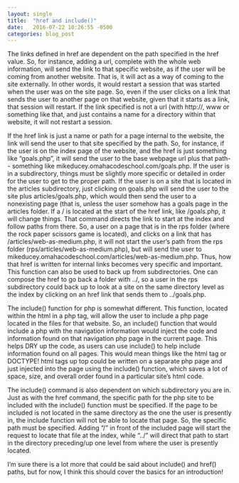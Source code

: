 ```yaml
---
layout: single
title:  "href and include()"
date:   2016-07-22 10:26:55 -0500
categories: blog_post
---
```


The links defined in href are dependent on the path specified in the href value. So, for instance, adding a url, complete with the whole web information, will send the link to that specific website, as if the user will be coming from another website. That is, it will act as a way of coming to the site externally. In other words, it would restart a session that was started when the user was on the site page. So, even if the user clicks on a link that sends the user to another page on that website, given that it starts as a link, that session will restart. If the link specified is not a url (with http://, www or something like that, and just contains a name for a directory within that website, it will not restart a session.

If the href link is just a name or path for a page internal to the website, the link will send the user to that site specified by the path. So, for instance, if the user is on the index page of the website, and the href is just something like “goals.php”, it will send the user to the base webpage url plus that path-- something like mikeducey.omahacodeschool.com/goals.php. If the user is in a subdirectory, things must be slightly more specific or detailed in order for the user to get to the proper path. If the user is on a site that is located in the articles subdirectory, just clicking on goals.php will send the user to the site plus articles/goals.php, which would then send the user to a nonexisting page (that is, unless the user somehow has a goals page in the articles folder. If a / is located at the start of the href link, like /goals.php, it will change things. That command directs the link to start at the index and follow paths from there. So, a user on a page that is in the rps folder (where the rock paper scissors game is located), and clicks on a link that has /articles/web-as-medium.php, it will not start the user’s path from the rps folder (rps/articles/web-as-medium.php), but will send the user to mikeducey.omahacodeschool.com/articles/web-as-medium.php. Thus, how that href is written for internal links becomes very specific and important. This function can also be used to back up from subdirectories. One can compose the href to go back a folder with ../, so a user in the rps subdirectory could back up to look at a site on the same directory level as the index by clicking on an href link that sends them to ../goals.php.

The include() function for php is somewhat different. This function, located within the html in a php tag, will allow the user to include a php page located in the files for that website. So, an include() function that would include a php with the navigation information would inject the code and information found on that navigation php page in the current page. This helps DRY up the code, as users can use include() to help include information found on all pages. This would mean things like the html tag or DOCTYPE! html tags up top could be written on a separate php page and just injected into the page using the include() function, which saves a lot of space, size, and overall order found in a particular site’s html code.

The include() command is also dependent on which subdirectory you are in. Just as with the href command, the specific path for the php site to be included with the include() function must be specified. If the page to be included is not located in the same directory as the one the user is presently in, the include function will not be able to locate that page. So, the specific path must be specified. Adding “/” in front of the included page will start the request to locate that file at the index, while “../” will direct that path to start in the directory preceding/up one level from where the user is presently located.

I’m sure there is a lot more that could be said about include() and href() paths, but for now, I think this should cover the basics for an introduction!